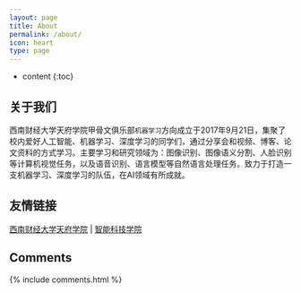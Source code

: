 ```yaml
---
layout: page
title: About
permalink: /about/
icon: heart
type: page
---
```


* content
{:toc}

## 关于我们

西南财经大学天府学院甲骨文俱乐部`机器学习`方向成立于2017年9月21日，集聚了校内爱好人工智能、机器学习、深度学习的同学们，通过分享会和视频、博客、论文资料的方式学习。主要学习和研究领域为：图像识别、图像语义分割、人脸识别等计算机视觉任务，以及语音识别、语言模型等自然语言处理任务。致力于打造一支机器学习、深度学习的队伍，在AI领域有所成就。




## 友情链接

[西南财经大学天府学院](https://tfswufe.edu.cn/) \| [智能科技学院](https://tech.tfswufe.edu.cn/) 

## Comments

{% include comments.html %}
